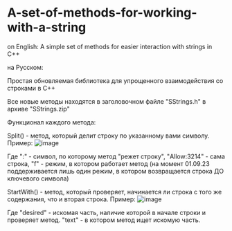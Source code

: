 # A-set-of-methods-for-working-with-a-string

on English:
 A simple set of methods for easier interaction with strings in C++

на Русском:

 Простая обновляемая библиотека для упрощенного взаимодействия со строками в C++
 
 Все новые методы находятся в заголовочном файле "SStrings.h" в архиве "SStrings.zip"
 
  Функционал каждого метода:
   
   Split() - метод, который делит строку по указанному вами символу. Пример:
    ![image](https://user-images.githubusercontent.com/115891577/211301295-0523190e-0a53-4153-81e9-e72d51c852cf.png)
    
   Где ":" - символ, по которому метод "режет строку", "Allow:3214" - сама строка, "f" - режим, в котором работает метод (на момент 01.09.23 поддерживается лишь один       режим, в котором возвращается строка ДО ключевого символа)
    
   StartWith() - метод, который проверяет, начинается ли строка с того же содержания, что и вторая строка. Пример:
  ![image](https://user-images.githubusercontent.com/115891577/211302064-d04cc881-60e6-4a9f-a5da-1f10393d907d.png)
   
   Где "desired" - искомая часть, наличие которой в начале строки и проверяет метод. "text" - в котором метод ищет искомую часть.
   
